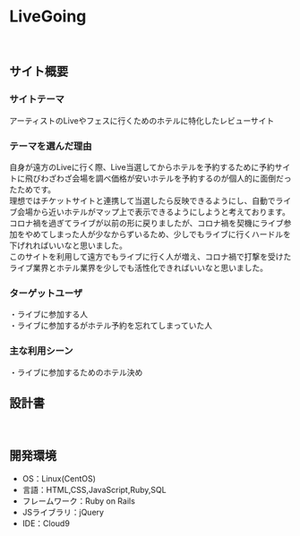 # LiveGoing
​
## サイト概要 
### サイトテーマ
アーティストのLiveやフェスに行くためのホテルに特化したレビューサイト

### テーマを選んだ理由
自身が遠方のLiveに行く際、Live当選してからホテルを予約するために予約サイトに飛びわざわざ会場を調べ価格が安いホテルを予約するのが個人的に面倒だったためです。<br>
理想ではチケットサイトと連携して当選したら反映できるようにし、自動でライブ会場から近いホテルがマップ上で表示できるようにしようと考えております。<br>
コロナ禍を過ぎてライブが以前の形に戻りましたが、コロナ禍を契機にライブ参加をやめてしまった人が少なからずいるため、少しでもライブに行くハードルを下げれればいいなと思いました。<br>
このサイトを利用して遠方でもライブに行く人が増え、コロナ禍で打撃を受けたライブ業界とホテル業界を少しでも活性化できればいいなと思いました。

### ターゲットユーザ
・ライブに参加する人<br>
・ライブに参加するがホテル予約を忘れてしまっていた人


### 主な利用シーン
・ライブに参加するためのホテル決め

## 設計書

​
## 開発環境
- OS：Linux(CentOS)
- 言語：HTML,CSS,JavaScript,Ruby,SQL
- フレームワーク：Ruby on Rails
- JSライブラリ：jQuery
- IDE：Cloud9
​

